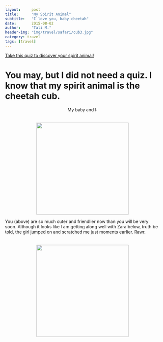 ```yaml
---
layout:     post
title:      "My Spirit Animal"
subtitle:   "I love you, baby cheetah"
date:       2015-08-02
author:     "Tali M."
header-img: "img/travel/safari/cub3.jpg"
category: travel
tags: [travel]
---
```


<a href="http://www.spiritanimal.info/spirit-animal-quiz/">Take this quiz to discover your spirit animal!</a>

<h1>You may, but I did not need a quiz. I know that my spirit animal is the cheetah cub.</h1>

<p><center>My baby and I:</center></p>
<center><img src="http://localhost:6120/img/travel/safari/cub2.jpg" height="300px" width="300px" style="padding-top:20px" /></center>

<p>You (above) are so much cuter and friendlier now than you will be very soon. Although it looks like I am getting along well with Zara below, truth be told, the girl jumped on and scratched me just moments earlier. Rawr.</p>

<center><img src="http://localhost:6120/img/travel/safari/cheetah1.jpg" height="300px" width="300px" style="padding-top:20px" /></center>